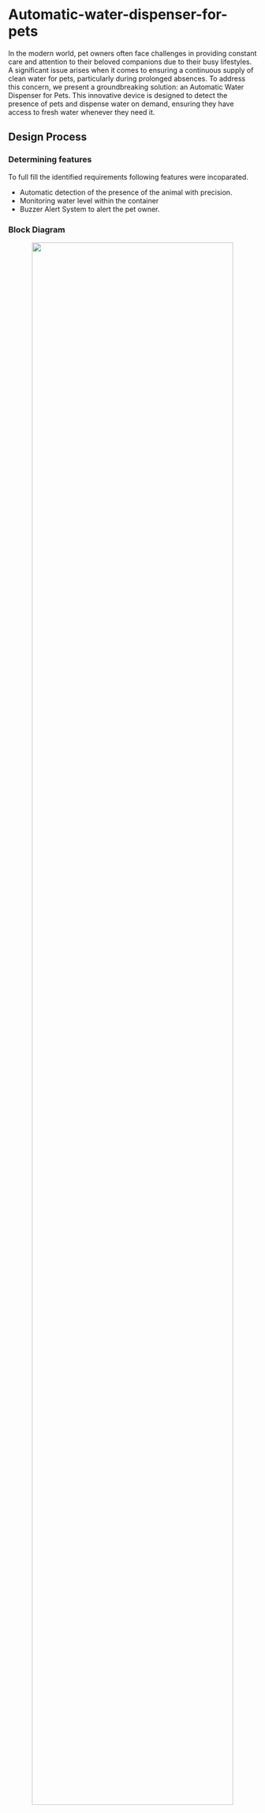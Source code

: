 # Automatic-water-dispenser-for-pets
In the modern world, pet owners often face challenges in providing constant care and attention to 
their beloved companions due to their busy lifestyles. A significant issue arises when it comes to 
ensuring a continuous supply of clean water for pets, particularly during prolonged absences. To 
address this concern, we present a groundbreaking solution: an Automatic Water Dispenser for 
Pets. This innovative device is designed to detect the presence of pets and dispense water on 
demand, ensuring they have access to fresh water whenever they need it. 

## Design Process
### Determining features
To full fill the identified requirements following features were incoparated.
- Automatic detection of the presence of the animal with precision.
- Monitoring water level within the container
- Buzzer Alert System to alert the pet owner.

### Block Diagram
<p align="center">
<img src="https://github.com/CharuNish/Automatic-water-dispenser-for-pets/assets/60501756/174113d7-3f87-46cf-86ae-580199d7db91" width ="90%" />  
</p>

### Functionality
The functionality process of the product is as follows:
- **Water level sensing:** The water level sensor continuously monitors the water level within the main reservoir. When the water level drops to a low point, the system activates a buzzer, promptly alerting the pet owner to refill the main reservoir, ensuring that the dispenser is always ready to meet the needs of the pets.
- **Dispensing Water:** Upon refilling the main reservoir with sufficient water, the buzzer deactivates, signaling that the dispenser is ready for use. When the ultra-sonic sensor detects the presence of an animal, such as a pet, the system triggers the microcontroller to activate the motor. 
- **Water Pumping:** The motor activates the water pump, facilitating the flow of water to the drinking plate positioned above. Pets can access a steady stream of clean water, promoting their wellbeing and ensuring they have access to fresh water whenever they need it.
- **Intelligent Water Recycling:** As the pet leaves the drinking area, any remaining water on the plate flows back into the dispenser through a filtration process. The filtration system efficiently cleans and purifies the water, removing impurities and contaminants, making it safe for future consumption.
- **Return to Main Reservoir:** Filtered water then returns to the main reservoir, where it is stored and ready for the next use. This process ensures that water is conserved and utilized responsibly, addressing concerns of water wastage and promoting sustainable pet care practices. 

### Component Selection
- **Atmega328P Microcontroller:** The Atmega328P serves as the brain of the system, controlling and coordinating the various components
- **HC-SR04 Ultrasonic Sensor:** The HC-SR04 ultrasonic sensor detects the presence of animals in proximity to the dispenser. The ultrasonic transmitter and receiver detect the presence of an object 2cm to 400cm away. Its ultrasonic transmitter produces 40kHz signal and the receiver collects the reflected signal if the object is within range.
- **SEN18 Water Level Sensor:** This sensor has ten exposed conducting tracks, of which five alternate strips are power tracks and the other five are sensing tracks. When the sensor is submerged in water (vertically), bridges are created between the five pairs of power and sensing tracks due to water’s conductivity. Thus, the sensor works like a variable resistor whose value at the sensing pin changes with the change in water level. The value is high when the water level is high and low when water level is low. The sensor can be powered with 3.3V or 5V on-board DC supply. The SEN18 water level sensor is crucial for monitoring the water level in the main reservoir. It enables the system to detect when the water level is low, triggering an alert for the owner to refill the reservoir.
- **5V Relay Module:** The 5V relay module acts as a switch to control the 12V submersible water pump. It allows the microcontroller to activate and deactivate the pump efficiently, controlling the flow of water to the drinking plate.
- **12V/2A Power Adapter:** The 12V/2A power adapter converts AC 230V to DC 12V and supplies the necessary power to the system, ensuring smooth and reliable operation of all components.
- **12V Submersible Water Pump:** The 12V submersible water pump is responsible for pumping water from the main reservoir to the drinking plate when activated by the microcontroller. Its submersible design ensures efficient water transfer while maintaining a tidy appearance.

### Schematic Design

<p align="center">
<img src="https://github.com/CharuNish/Automatic-water-dispenser-for-pets/assets/60501756/aa7c76e6-1e21-4783-bf40-540362cc0b05" width ="75%" />  
</p>

### BoM
  
| Component | Quantity |
| --------- | ---------|
|5V Relay Module  | 1 |
|12V Submergible water pump  | 1 |
|ATMega328P Microcontroller  | 1 |
|HC-SR04 Ultrasonic Sensor | 1 |
|SEN18 Water level sensor |	1 |
|12V Power Adapter | 1 |
|0.1µF Capacitor | 1 |
|0.33µF Capacitor |	1 |
|22pF Capacitor | 2 |
|L7805 Voltage regulator | 1 |
|16MHz Crystal Oscillator  |	1 |
|10kΩ resistor |	1 |
|Buzzer 	| 3 |
|JST Connectors (2port) |	2|
|JST Connectors (3port) |	1|
|JST Connectors (4port) |	1|
|JST Connectors (5port) |	1|



### PCB Design
Printed circuit board was designed with Altium Designer 23.3.1. It was a two-layer design. Manufacturing was done at JLCPCB in China. 

<p align="center">
<img src="https://github.com/CharuNish/Automatic-water-dispenser-for-pets/assets/60501756/a927f6aa-2c12-4c24-9c16-002957a755a3" width ="50%" />  
</p>

### Enclosure Design
Enclosure design was designed with SOLIDWORKS 2020.enclosure consists of plate, sink and container. Plastic is used in the enclosure. 3mmx 5mm screws were used to connect parts. 

<div style="display: flex;">
  <img src="https://github.com/CharuNish/Automatic-water-dispenser-for-pets/assets/60501756/5c0e1860-5226-407b-9046-2683505d72e2" width="400" alt="1">
  <img src="https://github.com/CharuNish/Automatic-water-dispenser-for-pets/assets/60501756/b134b403-4269-491f-bc33-b3647665a318" width="400" alt="2">
</div>
